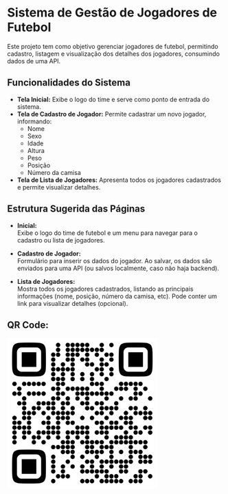 # Sistema de Gestão de Jogadores de Futebol

Este projeto tem como objetivo gerenciar jogadores de futebol, permitindo cadastro, listagem e visualização dos detalhes dos jogadores, consumindo dados de uma API.

## Funcionalidades do Sistema

- **Tela Inicial:** Exibe o logo do time e serve como ponto de entrada do sistema.
- **Tela de Cadastro de Jogador:** Permite cadastrar um novo jogador, informando:
  - Nome
  - Sexo
  - Idade
  - Altura
  - Peso
  - Posição
  - Número da camisa
- **Tela de Lista de Jogadores:** Apresenta todos os jogadores cadastrados e permite visualizar detalhes.


## Estrutura Sugerida das Páginas

- **Inicial:**  
  Exibe o logo do time de futebol e um menu para navegar para o cadastro ou lista de jogadores.

- **Cadastro de Jogador:**  
  Formulário para inserir os dados do jogador. Ao salvar, os dados são enviados para uma API (ou salvos localmente, caso não haja backend).

- **Lista de Jogadores:**  
  Mostra todos os jogadores cadastrados, listando as principais informações (nome, posição, número da camisa, etc). Pode conter um link para visualizar detalhes (opcional).

## QR Code:
<a href = "https://frontend-rinokumura.onrender.com">
   <img height = 350 widht = 350 src= "sistema-jogador.png">
</a>

